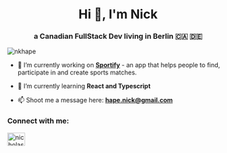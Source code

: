 <h1 align="center">Hi 👋, I'm Nick</h1>
<h3 align="center">a Canadian FullStack Dev living in Berlin 🇨🇦 🇩🇪</h3>

<p align="left"> <img src="https://komarev.com/ghpvc/?username=nkhape&label=Profile%20views&color=0e75b6&style=flat" alt="nkhape" /> </p>

- 🔭 I’m currently working on [**Sportify**](https://github.com/nkhape/sportify490) - an app that helps people to find, participate in and create sports matches.

- 🌱 I’m currently learning **React and Typescript**

- 📫 Shoot me a message here: **hape.nick@gmail.com**

<h3 align="left">Connect with me:</h3>
<p align="left">
<a href="https://linkedin.com/in/nicholashape" target="blank"><img align="center" src="https://cdn.jsdelivr.net/npm/simple-icons@3.0.1/icons/linkedin.svg" alt="nicholashape" height="30" width="40" /></a>
</p>
